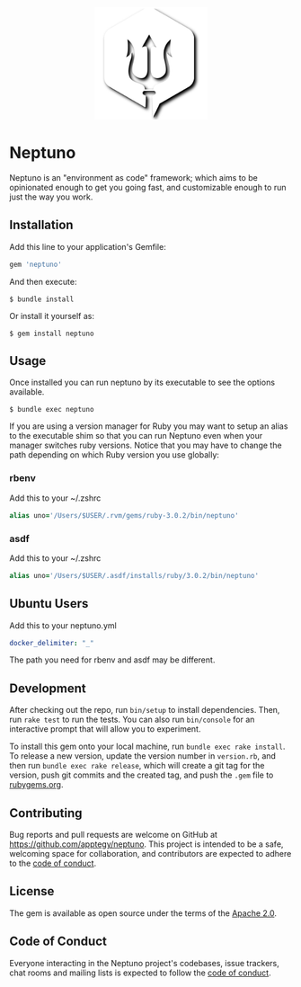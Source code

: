 <p align="center">
  <img width="200" alt="Neptuno Logo" src="docs/logo_shadow.svg">
</p>

# Neptuno

Neptuno is an "environment as code" framework; which aims to be opinionated enough to get you going fast, and customizable enough to run just the way you work.

## Installation

Add this line to your application's Gemfile:

```ruby
gem 'neptuno'
```

And then execute:

    $ bundle install

Or install it yourself as:

    $ gem install neptuno

## Usage

Once installed you can run neptuno by its executable to see the options available.

    $ bundle exec neptuno

If you are using a version manager for Ruby you may want to setup an alias to the executable shim so that you can run Neptuno even when your manager switches ruby versions.
Notice that you may have to change the path depending on which Ruby version you use globally:

### rbenv
Add this to your ~/.zshrc
```ruby
alias uno='/Users/$USER/.rvm/gems/ruby-3.0.2/bin/neptuno'
```

### asdf
Add this to your ~/.zshrc
```ruby
alias uno='/Users/$USER/.asdf/installs/ruby/3.0.2/bin/neptuno'
```

## Ubuntu Users
Add this to your neptuno.yml
```yml
docker_delimiter: "_"
```
The path you need for rbenv and asdf may be different.


## Development

After checking out the repo, run `bin/setup` to install dependencies. Then, run `rake test` to run the tests. You can also run `bin/console` for an interactive prompt that will allow you to experiment.

To install this gem onto your local machine, run `bundle exec rake install`. To release a new version, update the version number in `version.rb`, and then run `bundle exec rake release`, which will create a git tag for the version, push git commits and the created tag, and push the `.gem` file to [rubygems.org](https://rubygems.org).

## Contributing

Bug reports and pull requests are welcome on GitHub at https://github.com/apptegy/neptuno. This project is intended to be a safe, welcoming space for collaboration, and contributors are expected to adhere to the [code of conduct](https://github.com/[USERNAME]/neptuno/blob/master/CODE_OF_CONDUCT.md).

## License

The gem is available as open source under the terms of the [Apache 2.0](https://opensource.org/licenses/Apache-2.0).

## Code of Conduct

Everyone interacting in the Neptuno project's codebases, issue trackers, chat rooms and mailing lists is expected to follow the [code of conduct](https://github.com/[USERNAME]/neptuno/blob/master/CODE_OF_CONDUCT.md).
